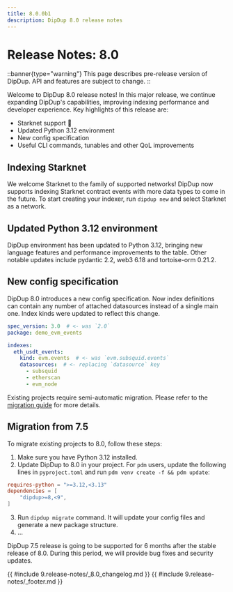 ```yaml
---
title: 8.0.0b1
description: DipDup 8.0 release notes
---
```


# Release Notes: 8.0

::banner{type="warning"}
This page describes pre-release version of DipDup. API and features are subject to change.
::

Welcome to DipDup 8.0 release notes! In this major release, we continue expanding DipDup's capabilities, improving indexing performance and developer experience. Key highlights of this release are:

- Starknet support 🐺
- Updated Python 3.12 environment
- New config specification
- Useful CLI commands, tunables and other QoL improvements

## Indexing Starknet

We welcome Starknet to the family of supported networks! DipDup now supports indexing Starknet contract events with more data types to come in the future. To start creating your indexer, run `dipdup new` and select Starknet as a network.

## Updated Python 3.12 environment

DipDup environment has been updated to Python 3.12, bringing new language features and performance improvements to the table. Other notable updates include pydantic 2.2, web3 6.18 and tortoise-orm 0.21.2.

## New config specification

DipDup 8.0 introduces a new config specification. Now index definitions can contain any number of attached datasources instead of a single main one. Index kinds were updated to reflect this change.

```yaml
spec_version: 3.0  # <- was `2.0`
package: demo_evm_events

indexes:
  eth_usdt_events:
    kind: evm.events  # <- was `evm.subsquid.events`
    datasources:  # <- replacing `datasource` key
      - subsquid
      - etherscan
      - evm_node
```

Existing projects require semi-automatic migration. Please refer to the [migration guide](#migration-from-7.5) for more details.

## Migration from 7.5

To migrate existing projects to 8.0, follow these steps:

1. Make sure you have Python 3.12 installed.
2. Update DipDup to 8.0 in your project. For `pdm` users, update the following lines in `pyproject.toml` and run `pdm venv create -f && pdm update`:

```toml
requires-python = ">=3.12,<3.13"
dependencies = [
    "dipdup>=8,<9",
]
```

3. Run `dipdup migrate` command. It will update your config files and generate a new package structure.
4. ...

DipDup 7.5 release is going to be supported for 6 months after the stable release of 8.0. During this period, we will provide bug fixes and security updates.

{{ #include 9.release-notes/_8.0_changelog.md }}
{{ #include 9.release-notes/_footer.md }}
